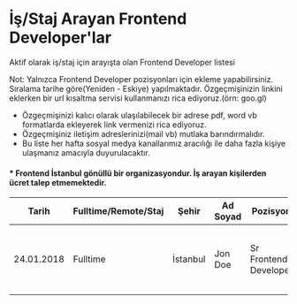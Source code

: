 # İş/Staj Arayan Frontend Developer'lar
Aktif olarak iş/staj için arayışta olan Frontend Developer listesi

Not: Yalnızca Frontend Developer pozisyonları için ekleme yapabilirsiniz. Sıralama tarihe göre(Yeniden - Eskiye) yapılmaktadır. Özgeçmişinizin linkini eklerken bir url kısaltma servisi kullanmanızı rica ediyoruz.(örn: goo.gl)

- Özgeçmişinizi kalıcı olarak ulaşılabilecek bir adrese pdf, word vb formatlarda ekleyerek link vermenizi rica ediyoruz.
- Özgeçmişiniz iletişim adreslerinizi(mail vb) mutlaka barındırmalıdır.
- Bu liste her hafta sosyal medya kanallarımız aracılığı ile daha fazla kişiye ulaşmanız amacıyla duyurulacaktır.

#### * Frontend İstanbul gönüllü bir organizasyondur. İş arayan kişilerden ücret talep etmemektedir.

|Tarih      | Fulltime/Remote/Staj | Şehir    | Ad Soyad        | Pozisyon   | Özgeçmiş Linki   | Dil/Teknoloji   |
|-----------|---------------|-----------------|------------|------------------|------------------|---------|
|24.01.2018 | Fulltime  | İstanbul | Jon Doe   | Sr Frontend Developer | https://goo.gl   | Html5, Css3, JavaScript, React, Redux, Webpack
